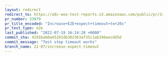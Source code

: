 ```yaml
---
layout: redirect
redirect_to: https://a8c-woo-test-reports.s3.amazonaws.com/public/pr/33979/e2e/index.html
pr_number: 33979
pr_title_encoded: "Increase+E2E+expect+timeout+to+20s"
pr_test_type: e2e
last_published: "2022-07-19 16:24:20 +0000"
commit_sha: 4191bab0a45291db302363af35c1ab196eecdd5d
commit_message: "Test step timeout works"
branch_name: 22-07/increase-expect-timeout
---
```

